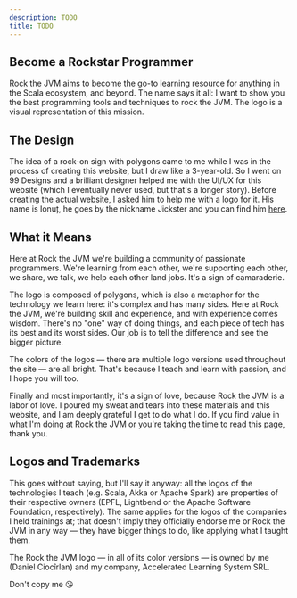 ```yaml
---
description: TODO
title: TODO
---
```


## Become a Rockstar Programmer

Rock the JVM aims to become the go-to learning resource for anything in the Scala ecosystem, and beyond. The name says it all: I want to show you the best programming tools and techniques to rock the JVM. The logo is a visual representation of this mission.

## The Design

The idea of a rock-on sign with polygons came to me while I was in the process of creating this website, but I draw like a 3-year-old. So I went on 99 Designs and a brilliant designer helped me with the UI/UX for this website (which I eventually never used, but that's a longer story). Before creating the actual website, I asked him to help me with a logo for it. His name is Ionuț, he goes by the nickname Jickster and you can find him [here](https://99designs.com/profiles/jickster).

## What it Means

Here at Rock the JVM we're building a community of passionate programmers. We're learning from each other, we're supporting each other, we share, we talk, we help each other land jobs. It's a sign of camaraderie.

The logo is composed of polygons, which is also a metaphor for the technology we learn here: it's complex and has many sides. Here at Rock the JVM, we're building skill and experience, and with experience comes wisdom. There's no "one" way of doing things, and each piece of tech has its best and its worst sides. Our job is to tell the difference and see the bigger picture.

The colors of the logos — there are multiple logo versions used throughout the site — are all bright. That's because I teach and learn with passion, and I hope you will too.

Finally and most importantly, it's a sign of love, because Rock the JVM is a labor of love. I poured my sweat and tears into these materials and this website, and I am deeply grateful I get to do what I do. If you find value in what I'm doing at Rock the JVM or you're taking the time to read this page, thank you.

## Logos and Trademarks

This goes without saying, but I'll say it anyway: all the logos of the technologies I teach (e.g. Scala, Akka or Apache Spark) are properties of their respective owners (EPFL, Lightbend or the Apache Software Foundation, respectively). The same applies for the logos of the companies I held trainings at; that doesn't imply they officially endorse me or Rock the JVM in any way — they have bigger things to do, like applying what I taught them.

The Rock the JVM logo — in all of its color versions — is owned by me (Daniel Ciocîrlan) and my company, Accelerated Learning System SRL.

Don't copy me 😘
